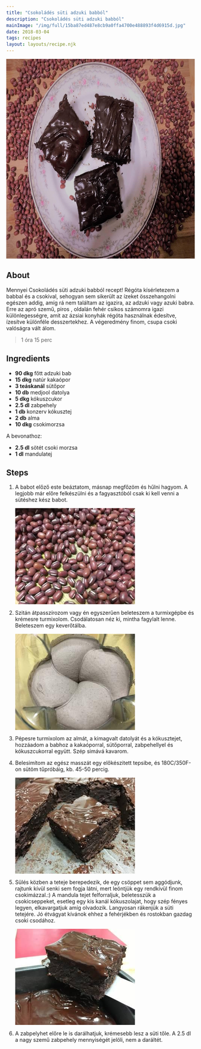 ```yaml
---
title: "Csokoládés süti adzuki babból"
description: "Csokoládés süti adzuki babból"
mainImage: "/img/full/15ba87ed487e8cb9a0ffa4700e488893f4d6915d.jpg"
date: 2018-03-04
tags: recipes
layout: layouts/recipe.njk
---
```

                            
<p align="center"><a href="https://cookpad.com/hu/receptek/4523547-csokolades-suti-adzuki-babbol" rel="Recipe source page"><img width="751" height="532" src="/img/full/15ba87ed487e8cb9a0ffa4700e488893f4d6915d.jpg"/></a></p>

## About
Mennyei Csokoládés süti adzuki babból recept! Régóta kísérletezem a babbal és a csokival, sehogyan sem sikerült az ízeket összehangolni egészen addig, amíg rá nem találtam az igazira, az adzuki vagy azuki babra. Erre az apró szemű, piros , oldalán fehér csíkos számomra igazi különlegességre, amit az ázsiai konyhák régóta használnak édesítve, ízesítve különféle desszertekhez. A végeredmény finom, csupa csoki valóságra vált álom.

> 1 óra 15 perc 

## Ingredients
* **90 dkg** főtt adzuki bab
* **15 dkg** natúr kakaópor
* **3 teáskanál** sütőpor
* **10 db** medjool datolya
* **5 dkg** kókuszcukor
* **2.5 dl** zabpehely
* **1 db** konzerv kókusztej
* **2 db** alma
* **10 dkg** csokimorzsa

A bevonathoz:
* **2.5 dl** sötét csoki morzsa
* **1 dl** mandulatej

## Steps

1. A babot előző este beáztatom, másnap megfőzöm és hűlni hagyom. A legjobb már előre felkészülni és a fagyasztóból csak ki kell venni a sütéshez kész babot.
 
    <p><img width="320" height="256" align="left" src="/img/full/42d92d39b1137b0426c60bffaaee1ffdf54a14b9.jpg"/></p><div style="clear: both"/>

2. Szitán átpasszírozom vagy én egyszerűen beleteszem a turmixgépbe és krémesre turmixolom. Csodálatosan néz ki, mintha fagylalt lenne. Beleteszem egy keverőtálba.
 
    <p><img width="320" height="256" align="left" src="/img/full/271211b5b05f7c25ef38b779a12841d79acd664a.jpg"/></p><div style="clear: both"/>

3. Pépesre turmixolom az almát, a kimagvalt datolyát és a kókusztejet, hozzáadom a babhoz a kakaóporral, sütőporral, zabpehellyel és kókuszcukorral együtt. Szép simává kavarom.
 
    <div style="clear: both"/>

4. Belesimítom az egész masszát egy előkészitett tepsibe, és 180C/350F-on sütöm tűpróbáig, kb. 45-50 percig.
 
    <p><img width="320" height="256" align="left" src="/img/full/ba3936af02fa89b474a9b15f5a69fcbfd2d72cde.jpg"/></p><div style="clear: both"/>

5. Sülés közben a teteje berepedezik, de egy csöppet sem aggódjunk, rajtunk kívül senki sem fogja látni, mert leöntjük egy rendkívül finom csokimázzal.:) A mandula tejet felforraljuk, beletesszük a csokicseppeket, esetleg egy kis kanál kókuszolajat, hogy szép fényes legyen, elkavargatjuk amíg olvadozik. Langyosan rákenjük a süti tetejére. Jó étvágyat kívánok ehhez a fehérjékben és rostokban gazdag csoki csodához.
 
    <p><img width="320" height="256" align="left" src="/img/full/6bc28eddb13a3b8134cee6a27258b923deb7e96c.jpg"/></p><div style="clear: both"/>

6. A zabpelyhet előre le is darálhatjuk, krémesebb lesz a süti tőle. A 2.5 dl a nagy szemű zabpehely mennyiségét jelöli, nem a daráltét.
 
    <div style="clear: both"/>

